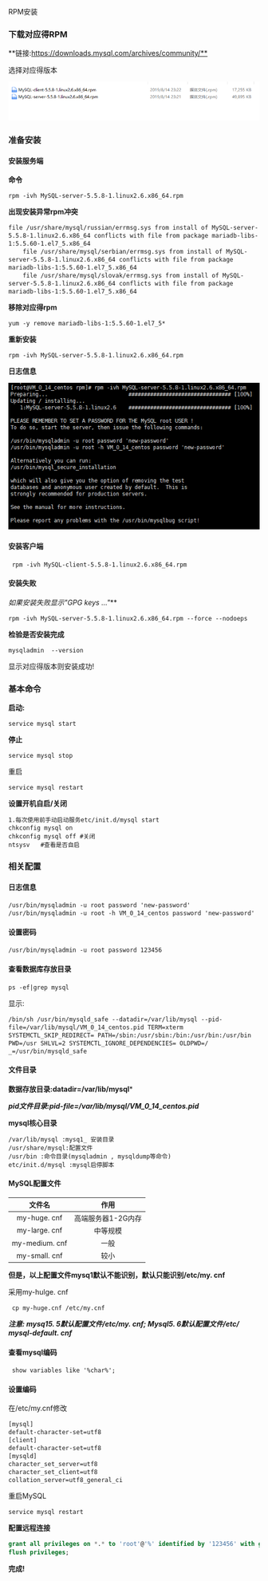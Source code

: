 RPM安装

### 下载对应得RPM

**链接:<https://downloads.mysql.com/archives/community/**>

选择对应得版本

![](assets/mysqlrpm.png)

### 准备安装

#### 安装服务端

**命令**

```shell
rpm -ivh MySQL-server-5.5.8-1.linux2.6.x86_64.rpm
```

**出现安装异常rpm冲突**

```properties
file /usr/share/mysql/russian/errmsg.sys from install of MySQL-server-5.5.8-1.linux2.6.x86_64 conflicts with file from package mariadb-libs-1:5.5.60-1.el7_5.x86_64
	file /usr/share/mysql/serbian/errmsg.sys from install of MySQL-server-5.5.8-1.linux2.6.x86_64 conflicts with file from package mariadb-libs-1:5.5.60-1.el7_5.x86_64
	file /usr/share/mysql/slovak/errmsg.sys from install of MySQL-server-5.5.8-1.linux2.6.x86_64 conflicts with file from package mariadb-libs-1:5.5.60-1.el7_5.x86_64
```

**移除对应得rpm**

```shell
yum -y remove mariadb-libs-1:5.5.60-1.el7_5*
```

**重新安装**

```shell
rpm -ivh MySQL-server-5.5.8-1.linux2.6.x86_64.rpm
```

**日志信息**

![](assets/MysqlSeccuss.png)

#### 安装客户端

```shell
 rpm -ivh MySQL-client-5.5.8-1.linux2.6.x86_64.rpm 
```

#### 安装失败

**如果安装失败显示*"GPG keys ..."***

```shell
rpm -ivh MySQL-server-5.5.8-1.linux2.6.x86_64.rpm --force --nodoeps
```

**检验是否安装完成**

```shell
mysqladmin  --version
```

显示对应得版本则安装成功!

### 基本命令

**启动:**

```shell
service mysql start
```

**停止**

```shell
service mysql stop
```

重启

```shell
service mysql restart
```

**设置开机自启/关闭**

```shell
1.每次使用前手动启动服务etc/init.d/mysql start
chkconfig mysql on
chkconfig mysql off #关闭
ntsysv   #查看是否自启
```

### 相关配置

#### **日志信息**

```shell
/usr/bin/mysqladmin -u root password 'new-password'
/usr/bin/mysqladmin -u root -h VM_0_14_centos password 'new-password'
```

#### **设置密码**

```shell
/usr/bin/mysqladmin -u root password 123456
```

#### **查看数据库存放目录**

```shell
ps -ef|grep mysql
```

显示:

```properties
/bin/sh /usr/bin/mysqld_safe --datadir=/var/lib/mysql --pid-file=/var/lib/mysql/VM_0_14_centos.pid TERM=xterm SYSTEMCTL_SKIP_REDIRECT= PATH=/sbin:/usr/sbin:/bin:/usr/bin:/usr/bin PWD=/usr SHLVL=2 SYSTEMCTL_IGNORE_DEPENDENCIES= OLDPWD=/ _=/usr/bin/mysqld_safe
```

#### 文件目录

**数据存放目录:datadir=/var/lib/mysql*** 

***pid文件目录:pid-file=/var/lib/mysql/VM_0_14_centos.pid***

**mysql核心目录**

```properties
/var/lib/mysql :mysq1_ 安装目录
/usr/share/mysql:配置文件
/usr/bin :命令目录(mysqladmin , mysqldump等命令)
etc/init.d/mysql :mysql启停脚本
```

#### MySQL配置文件

|     文件名     |        作用        |
| :------------: | :----------------: |
|  my-huge. cnf  | 高端服务器1-2G内存 |
| my-large. cnf  |      中等规模      |
| my-medium. cnf |        一般        |
| my-small. cnf  |        较小        |

**但是，以上配置文件mysq1默认不能识别，默认只能识别/etc/my. cnf**   

采用my-hulge. cnf

```shell
 cp my-huge.cnf /etc/my.cnf
```

***注意: mysq15. 5默认配置文件/etc/my. cnf; Mysql5. 6默认配置文件/etc/ mysql-default. cnf***

#### 查看mysql编码

```shell
 show variables like '%char%';
```

#### 设置编码

在/etc/my.cnf修改

```properties
[mysql]
default-character-set=utf8
[client]
default-character-set=utf8
[mysqld]
character_set_server=utf8
character_set_client=utf8
collation_server=utf8_general_ci
```

重启MySQL

```shell
service mysql restart
```

**配置远程连接**

```sql
grant all privileges on *.* to 'root'@'%' identified by '123456' with grant option;
flush privileges;
```

**完成!**